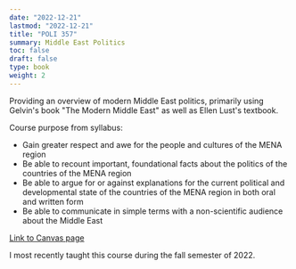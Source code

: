 ```yaml
---
date: "2022-12-21"
lastmod: "2022-12-21"
title: "POLI 357"
summary: Middle East Politics
toc: false
draft: false
type: book
weight: 2
---
```


Providing an overview of modern Middle East politics, primarily using Gelvin's book "The Modern Middle East" as well as Ellen Lust's textbook. 

Course purpose from syllabus:

- Gain greater respect and awe for the people and cultures of the MENA region
- Be able to recount important, foundational facts about the politics of the countries of the MENA region
- Be able to argue for or against explanations for the current political and developmental state of the countries of the MENA region in both oral and written form
- Be able to communicate in simple terms with a non-scientific audience about the Middle East

[Link to Canvas page](https://byu.instructure.com/courses/15561)

I most recently taught this course during the fall semester of 2022.
